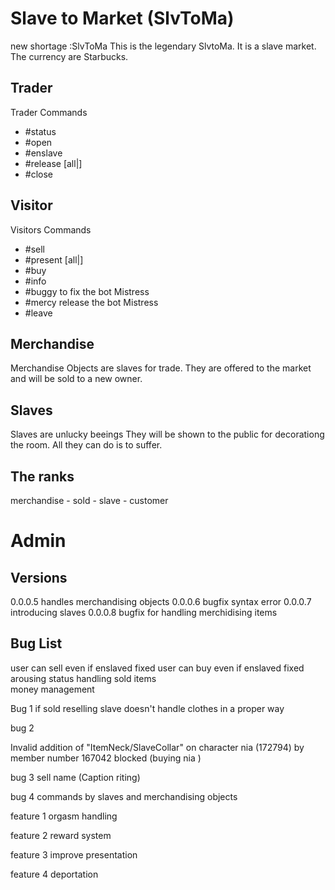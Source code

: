 # Slave to Market (SlvToMa)
new shortage :SlvToMa
This is the legendary SlvtoMa. It is a slave market.
The currency are Starbucks.

## Trader
Trader Commands

- #status
- #open
- #enslave
- #release [all|<Nickname>] 
- #close 



## Visitor 
Visitors Commands
- #sell <nickname>
- #present [all|<Nickname>] 
- #buy <nickname>
- #info
- #buggy    to fix the bot Mistress
- #mercy   release the bot Mistress
- #leave 

## Merchandise

Merchandise Objects are slaves for trade. 
They are offered to the market and will be sold to a new owner.

## Slaves
Slaves are unlucky beeings  They will be shown to the public for decorationg the room. All they can do is to suffer.


## The ranks

merchandise - sold - slave - customer

# Admin 
## Versions 
0.0.0.5  handles merchandising objects 
0.0.0.6  bugfix syntax error
0.0.0.7  introducing slaves
0.0.0.8  bugfix for handling merchidising items


## Bug List 

user can sell even if enslaved  fixed
user can buy even if enslaved fixed
arousing status
handling sold items  
money management 

Bug 1 
if sold reselling slave doesn't handle clothes in a proper way

bug 2

Invalid addition of "ItemNeck/SlaveCollar" on character nia (172794) by member number 167042 blocked (buying nia )

bug 3 
sell name (Caption riting)

bug 4 
commands by slaves and merchandising objects 

feature 1 
orgasm handling

feature 2
reward system 

feature 3
improve presentation 

feature 4
deportation 
